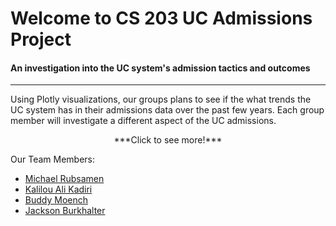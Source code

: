 # Welcome to CS 203 UC Admissions Project


#### An investigation into the UC system's admission tactics and outcomes



---



Using Plotly visualizations, our groups plans to see if the what trends the UC system has in their admissions data over the past few years. Each group member will investigate a different aspect of the UC admissions. 																							
<center> ***Click to see more!***</center>

Our Team Members:

* [Michael Rubsamen](Michael)
* [Kalilou Ali Kadiri](Kalilou)
* [Buddy Moench](Buddy)
* [Jackson Burkhalter](Jackson)


